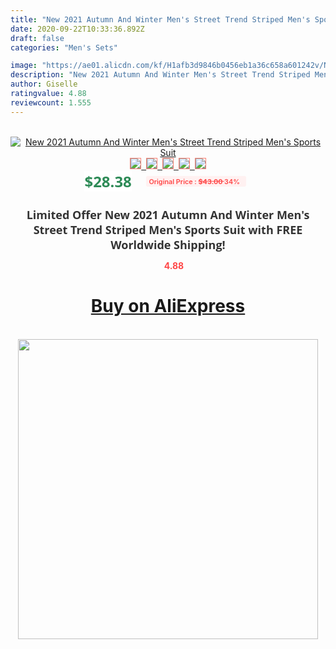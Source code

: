 ```yaml
---
title: "New 2021 Autumn And Winter Men's Street Trend Striped Men's Sports Suit"
date: 2020-09-22T10:33:36.892Z
draft: false
categories: "Men's Sets"

image: "https://ae01.alicdn.com/kf/H1afb3d9846b0456eb1a36c658a601242v/New-2021-Autumn-And-Winter-Men-s-Street-Trend-Striped-Men-s-Sports-Suit.jpg"
description: "New 2021 Autumn And Winter Men's Street Trend Striped Men's Sports Suit"
author: Giselle
ratingvalue: 4.88
reviewcount: 1.555
---
```

<br>
<div style="text-align: center;">
<a href="https://s.click.aliexpress.com/e/_AmGv4D" target="_blank" rel="nofollow noopener noreferrer"><img alt="New 2021 Autumn And Winter Men's Street Trend Striped Men's Sports Suit" class="magnifier-image" src="https://ae01.alicdn.com/kf/H1afb3d9846b0456eb1a36c658a601242v/New-2021-Autumn-And-Winter-Men-s-Street-Trend-Striped-Men-s-Sports-Suit.jpg_640x640.jpg">
<br>
<img style="border:1px solid salmon" src="https://ae01.alicdn.com/kf/H1afb3d9846b0456eb1a36c658a601242v/New-2021-Autumn-And-Winter-Men-s-Street-Trend-Striped-Men-s-Sports-Suit.jpg_120x120.jpg">&nbsp;&nbsp;<img style="border:1px solid salmon" src="https://ae01.alicdn.com/kf/Hb3f4b108da74441580f9497721ceda9bx/New-2021-Autumn-And-Winter-Men-s-Street-Trend-Striped-Men-s-Sports-Suit.jpg_120x120.jpg">&nbsp;&nbsp;<img style="border:1px solid salmon" src="https://ae01.alicdn.com/kf/H1ce2a8d0c1254a3492b83b9c12369e94m/New-2021-Autumn-And-Winter-Men-s-Street-Trend-Striped-Men-s-Sports-Suit.jpg_120x120.jpg">&nbsp;&nbsp;<img style="border:1px solid salmon" src="https://ae01.alicdn.com/kf/H2e52e31b1c6e4e17a24643e8bcfe386b1/New-2021-Autumn-And-Winter-Men-s-Street-Trend-Striped-Men-s-Sports-Suit.jpg_120x120.jpg">&nbsp;&nbsp;<img style="border:1px solid salmon" src="https://ae01.alicdn.com/kf/H17bdfe0d4a2c459d9c21e93c933010ccM/New-2021-Autumn-And-Winter-Men-s-Street-Trend-Striped-Men-s-Sports-Suit.jpg_120x120.jpg"></a></div><br0>
<div style="text-align: center;"><span style="background-color: white; border: 0px; box-sizing: border-box; color: seagreen; display: inline-block; font-family: &quot;open sans&quot; , &quot;arial&quot; , &quot;helvetica&quot; , sans-serif , &quot;heiti&quot;; font-size: 24px; font-stretch: inherit; font-weight: 700; line-height: inherit; margin: 0px 10px 0px 0px; padding: 0px; vertical-align: middle;">$28.38 </span>
<span style="background: rgb(255 , 241 , 241); border-radius: 3px; border: 0px; box-sizing: border-box; color: #ff4747; display: inline-block; font-family: inherit; font-size: 12px; font-stretch: inherit; font-style: inherit; font-variant: inherit; font-weight: 600; line-height: inherit; margin: 0px; padding: 2px 5px; transform: scale(0.9); vertical-align: middle;">Original Price : <b style="text-decoration: line-through;">$43.00 </b> 34%&nbsp;&nbsp;</span></div>
<h1 style="color: #333333; display: inline-block; font-family: &quot;open sans&quot; , &quot;arial&quot; , &quot;helvetica&quot; , sans-serif , &quot;heiti&quot;; font-size: 18px; font-stretch: inherit; font-weight: 700; text-align: center;">Limited Offer New 2021 Autumn And Winter Men's Street Trend Striped Men's Sports Suit with FREE Worldwide Shipping!</h1>
<div style="color: #ff4747; text-align: center;">
<img src="https://4.bp.blogspot.com/-M0ZcTcb-5uY/XleCXlxnR4I/AAAAAAAAAEc/OrjgMkXV1oMQFaCRZj5HQwOCBcu3w1FegCPcBGAYYCw/s1600/star.png" style="height: 15px;">&nbsp;<b>4.88</b></div>
<div class="button_cont" align="center"><a class="buynow_a" href="https://s.click.aliexpress.com/e/_AmGv4D" target="_blank" rel="nofollow noopener noreferrer"><H1>Buy on AliExpress</H1></a></div><br>
<div class="separator" style="clear: both; text-align: center;">
<img src="https://lh3.googleusercontent.com/-pTy5HemUv9M/XlePHvY0dAI/AAAAAAAAAE4/0nX5iRUoIWY8eMW9Dpxeirr157OZliDIgCLcBGAsYHQ/s1600/badge.gif" width="480">
</div>
